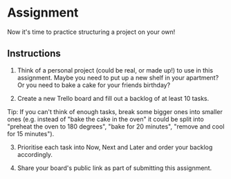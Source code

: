 # Assignment

Now it's time to practice structuring a project on your own!

## Instructions

1. Think of a personal project (could be real, or made up!) to use in this assignment. Maybe you need to put up a new shelf in your apartment? Or you need to bake a cake for your friends birthday?

2. Create a new Trello board and fill out a backlog of at least 10 tasks.

  Tip: If you can't think of enough tasks, break some bigger ones into smaller ones (e.g. instead of "bake the cake in the oven" it could be split into "preheat the oven to 180 degrees", "bake for 20 minutes", "remove and cool for 15 minutes").

3. Prioritise each task into Now, Next and Later and order your backlog accordingly.

4. Share your board's public link as part of submitting this assignment.
